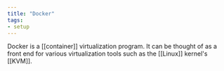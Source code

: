 ```yaml
---
title: "Docker"
tags:
- setup
---
```


Docker is a [[container]] virtualization program. It can be thought of as a front end for various virtualization tools such as the [[Linux]] kernel's [[KVM]].